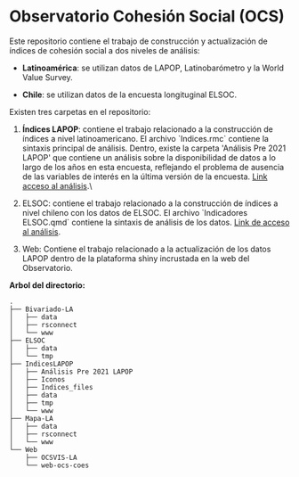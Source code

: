 # Observatorio Cohesión Social (OCS)

Este repositorio contiene el trabajo de construcción y
actualización de índices de cohesión social a dos niveles de
análisis:

-   **Latinoamérica**: se utilizan datos de LAPOP,
    Latinobarómetro y la World Value Survey.

-   **Chile**: se utilizan datos de la encuesta longituginal
    ELSOC.

Existen tres carpetas en el repositorio:

1.  **Índices LAPOP**: contiene el trabajo relacionado a la
    construcción de índices a nivel latinoamericano. El
    archivo \`Indices.rmc\` contiene la sintaxis principal
    de análisis. Dentro, existe la carpeta 'Análisis Pre
    2021 LAPOP' que contiene un análisis sobre la
    disponibilidad de datos a lo largo de los años en esta
    encuesta, reflejando el problema de ausencia de las
    variables de interés en la última versión de la
    encuesta. [Link acceso al
    análisis](https://ocscoes.github.io/cohesion-LA/IndicesLAPOP/Indices.html).\

2.  ELSOC: contiene el trabajo relacionado a la construcción
    de índices a nivel chileno con los datos de ELSOC. El
    archivo \`Indicadores ELSOC.qmd\` contiene la sintaxis
    de análisis de los datos. [Link de acceso al
    análisis](https://ocscoes.github.io/cohesion-LA/ELSOC/IndicadoresELSOC.html).

3.  Web: Contiene el trabajo relacionado a la actualización
    de los datos LAPOP dentro de la plataforma shiny
    incrustada en la web del Observatorio.

**Arbol del directorio:**

<!--Producido con `tree -d -L 2-->
```         
.
├── Bivariado-LA
│   ├── data
│   ├── rsconnect
│   └── www
├── ELSOC
│   ├── data
│   └── tmp
├── IndicesLAPOP
│   ├── Análisis Pre 2021 LAPOP
│   ├── Iconos
│   ├── Indices_files
│   ├── data
│   ├── tmp
│   └── www
├── Mapa-LA
│   ├── data
│   ├── rsconnect
│   └── www
└── Web
    ├── OCSVIS-LA
    └── web-ocs-coes
```
